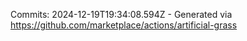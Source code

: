 Commits: 2024-12-19T19:34:08.594Z - Generated via https://github.com/marketplace/actions/artificial-grass
<br>
